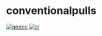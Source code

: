 # conventionalpulls

[![godoc](https://godoc.org/github.com/WillAbides/conventionalpulls?status.svg)](https://godoc.org/github.com/WillAbides/conventionalpulls)
[![ci](https://github.com/WillAbides/conventionalpulls/workflows/ci/badge.svg?branch=master&event=push)](https://github.com/WillAbides/conventionalpulls/actions?query=workflow%3Aci+branch%3Amaster+event%3Apush)
